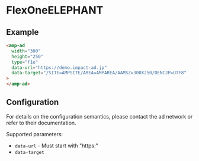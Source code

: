 <!---
Copyright 2016 The AMP HTML Authors. All Rights Reserved.

Licensed under the Apache License, Version 2.0 (the "License");
you may not use this file except in compliance with the License.
You may obtain a copy of the License at

      http://www.apache.org/licenses/LICENSE-2.0

Unless required by applicable law or agreed to in writing, software
distributed under the License is distributed on an "AS-IS" BASIS,
WITHOUT WARRANTIES OR CONDITIONS OF ANY KIND, either express or implied.
See the License for the specific language governing permissions and
limitations under the License.
-->

# FlexOneELEPHANT

## Example

```html
<amp-ad
  width="300"
  height="250"
  type="f1e"
  data-url="https://demo.impact-ad.jp"
  data-target="/SITE=AMPSITE/AREA=AMPAREA/AAMSZ=300X250/OENCJP=UTF8"
>
</amp-ad>
```

## Configuration

For details on the configuration semantics, please contact the ad network or refer to their documentation.

Supported parameters:

- `data-url` - Must start with "https:"
- `data-target`
